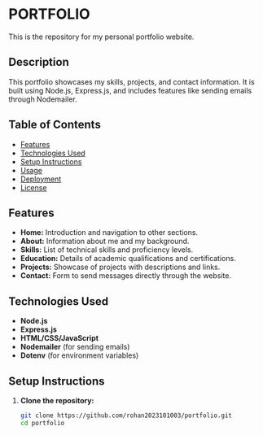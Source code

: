 # PORTFOLIO


This is the repository for my personal portfolio website.

## Description

This portfolio showcases my skills, projects, and contact information. It is built using Node.js, Express.js, and includes features like sending emails through Nodemailer.

## Table of Contents

- [Features](#features)
- [Technologies Used](#technologies-used)
- [Setup Instructions](#setup-instructions)
- [Usage](#usage)
- [Deployment](#deployment)
- [License](#license)

## Features

- **Home:** Introduction and navigation to other sections.
- **About:** Information about me and my background.
- **Skills:** List of technical skills and proficiency levels.
- **Education:** Details of academic qualifications and certifications.
- **Projects:** Showcase of projects with descriptions and links.
- **Contact:** Form to send messages directly through the website.

## Technologies Used

- **Node.js**
- **Express.js**
- **HTML/CSS/JavaScript**
- **Nodemailer** (for sending emails)
- **Dotenv** (for environment variables)

## Setup Instructions

1. **Clone the repository:**

   ```bash
   git clone https://github.com/rohan2023101003/portfolio.git
   cd portfolio

